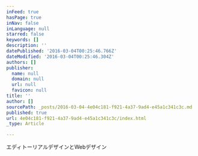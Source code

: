 ```yaml
---
inFeed: true
hasPage: true
inNav: false
inLanguage: null
starred: false
keywords: []
description: ''
datePublished: '2016-03-04T00:25:46.766Z'
dateModified: '2016-03-04T00:25:46.304Z'
authors: []
publisher:
  name: null
  domain: null
  url: null
  favicon: null
title: ''
author: []
sourcePath: _posts/2016-03-04-4e04c181-f921-4a37-9ad4-e45a1c341c3c.md
published: true
url: 4e04c181-f921-4a37-9ad4-e45a1c341c3c/index.html
_type: Article

---
```

エディトーリアルデザインとWebデザイン
